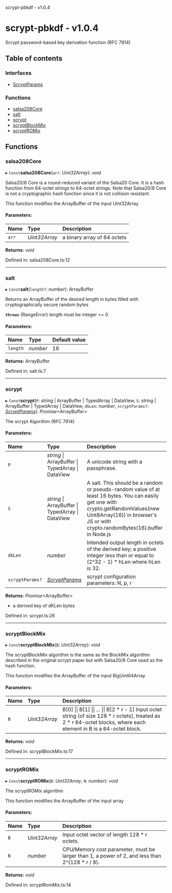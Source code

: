 scrypt-pbkdf - v1.0.4

# scrypt-pbkdf - v1.0.4

Scrypt password-based key derivation function (RFC 7914)

## Table of contents

### Interfaces

- [ScryptParams](interfaces/scryptparams.md)

### Functions

- [salsa208Core](API.md#salsa208core)
- [salt](API.md#salt)
- [scrypt](API.md#scrypt)
- [scryptBlockMix](API.md#scryptblockmix)
- [scryptROMix](API.md#scryptromix)

## Functions

### salsa208Core

▸ `Const`**salsa208Core**(`arr`: *Uint32Array*): *void*

Salsa20/8 Core is a round-reduced variant of the Salsa20 Core.  It is a
hash function from 64-octet strings to 64-octet strings.  Note that
Salsa20/8 Core is not a cryptographic hash function since it is not
collision resistant.

This function modifies the ArrayBuffer of the input UInt32Array

#### Parameters:

Name | Type | Description |
:------ | :------ | :------ |
`arr` | *Uint32Array* | a binary array of 64 octets     |

**Returns:** *void*

Defined in: salsa208Core.ts:12

___

### salt

▸ `Const`**salt**(`length?`: *number*): ArrayBuffer

Returns an ArrayBuffer of the desired length in bytes filled with cryptographically secure random bytes

**`throws`** {RangeError} length must be integer >= 0

#### Parameters:

Name | Type | Default value |
:------ | :------ | :------ |
`length` | *number* | 16 |

**Returns:** ArrayBuffer

Defined in: salt.ts:7

___

### scrypt

▸ `Const`**scrypt**(`P`: *string* \| ArrayBuffer \| TypedArray \| DataView, `S`: *string* \| ArrayBuffer \| TypedArray \| DataView, `dkLen`: *number*, `scryptParams?`: [*ScryptParams*](interfaces/scryptparams.md)): *Promise*<ArrayBuffer\>

The scrypt Algorithm (RFC 7914)

#### Parameters:

Name | Type | Description |
:------ | :------ | :------ |
`P` | *string* \| ArrayBuffer \| TypedArray \| DataView | A unicode string with a passphrase.   |
`S` | *string* \| ArrayBuffer \| TypedArray \| DataView | A salt. This should be a random or pseudo-random value of at least 16 bytes. You can easily get one with crypto.getRandomValues(new Uint8Array(16)) in browser's JS or with crypto.randomBytes(16).buffer in Node.js   |
`dkLen` | *number* | Intended output length in octets of the derived key; a positive integer less than or equal to (2^32 - 1) * hLen where hLen is 32.   |
`scryptParams?` | [*ScryptParams*](interfaces/scryptparams.md) | scrypt configuration parameters: N, p, r    |

**Returns:** *Promise*<ArrayBuffer\>

- a derived key of dKLen bytes

Defined in: scrypt.ts:26

___

### scryptBlockMix

▸ `Const`**scryptBlockMix**(`B`: *Uint32Array*): *void*

The scryptBlockMix algorithm is the same as the BlockMix algorithm
described in the original scrypt paper but with Salsa20/8 Core used as
the hash function.

This function modifies the ArrayBuffer of the input BigUint64Array

#### Parameters:

Name | Type | Description |
:------ | :------ | :------ |
`B` | *Uint32Array* | B[0] \|\| B[1] \|\| ... \|\| B[2 * r - 1]                          Input octet string (of size 128 * r octets),                          treated as 2 * r 64-octet blocks,                          where each element in B is a 64-octet block.     |

**Returns:** *void*

Defined in: scryptBlockMix.ts:17

___

### scryptROMix

▸ `Const`**scryptROMix**(`B`: *Uint32Array*, `N`: *number*): *void*

The scryptROMix algorithm

This function modifies the ArrayBuffer of the input array

#### Parameters:

Name | Type | Description |
:------ | :------ | :------ |
`B` | *Uint32Array* | Input octet vector of length 128 * r octets.   |
`N` | *number* | CPU/Memory cost parameter, must be larger than 1,                             a power of 2, and less than 2^(128 * r / 8).     |

**Returns:** *void*

Defined in: scryptRomMix.ts:14
